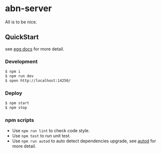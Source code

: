 # abn-server

All is to be nice.

## QuickStart

<!-- add docs here for user -->

see [egg docs][egg] for more detail.

### Development

```bash
$ npm i
$ npm run dev
$ open http://localhost:14250/
```

### Deploy

```bash
$ npm start
$ npm stop
```

### npm scripts

- Use `npm run lint` to check code style.
- Use `npm test` to run unit test.
- Use `npm run autod` to auto detect dependencies upgrade, see [autod](https://www.npmjs.com/package/autod) for more detail.


[egg]: https://eggjs.org
